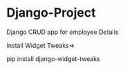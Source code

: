 # Django-Project

Django CRUD app for employee Details

Install Widget Tweaks=>

pip install django-widget-tweaks
